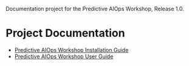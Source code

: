 Documentation project for the Predictive AIOps Workshop, Release 1.0.

# Project Documentation

* [Predictive AIOps Workshop Installation Guide](docs/workshop-installation-guide.md)
* [Predictive AIOps Workshop User Guide](docs/workshop-user-guide.md)